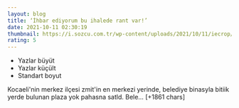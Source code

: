 ```yaml
--- 
layout: blog
title: ‘İhbar ediyorum bu ihalede rant var!’
date: 2021-10-11 02:30:19
thumbnail: https://i.sozcu.com.tr/wp-content/uploads/2021/10/11/iecrop/11izmit1_16_9_1633913576-670x371.jpg
rating: 5
---
```

<ul><li>Yazlar büyüt</li><li>Yazlar küçült</li><li>Standart boyut</li></ul>
Kocaeli'nin merkez ilçesi zmit'in en merkezi yerinde, belediye binasyla bitiik yerde bulunan plaza yok pahasna satld. Bele… [+1861 chars]